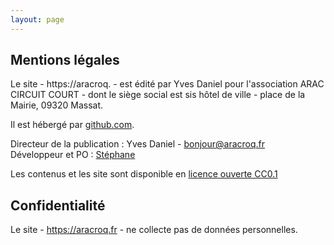```yaml
---
layout: page
---
```


## Mentions légales

Le site - https://aracroq. - est édité par Yves Daniel pour l'association ARAC CIRCUIT COURT - dont le siège social est sis hôtel de ville - place de la Mairie, 09320 Massat.

Il est hébergé par [github.com](https://github.com/pntbr/aracroq).

Directeur de la publication : Yves Daniel - [bonjour@aracroq.fr](mailto:bonjour@aracroq.fr)  
Développeur et PO : [Stéphane](stephane@pntbr.fr)

Les contenus et les site sont disponible en [licence ouverte CC0.1](https://creativecommons.org/publicdomain/zero/1.0/legalcode.fr#legal-code-title)


## Confidentialité

Le site - https://aracroq.fr - ne collecte pas de données personnelles.